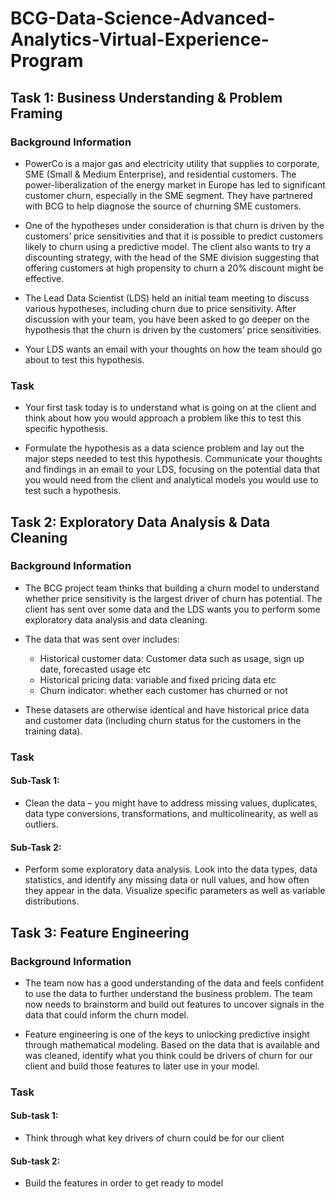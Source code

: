 # BCG-Data-Science-Advanced-Analytics-Virtual-Experience-Program

## Task 1: Business Understanding & Problem Framing

### Background Information
- PowerCo is a major gas and electricity utility that supplies to corporate, SME (Small & Medium Enterprise), and residential customers. The power-liberalization of the energy market in Europe has led to significant customer churn, especially in the SME segment. They have partnered with BCG to help diagnose the source of churning SME customers.

- One of the hypotheses under consideration is that churn is driven by the customers’ price sensitivities and that it is possible to predict customers likely to churn using a predictive model. The client also wants to try a discounting strategy, with the head of the SME division suggesting that offering customers at high propensity to churn a 20% discount might be effective.

- The Lead Data Scientist (LDS) held an initial team meeting to discuss various hypotheses, including churn due to price sensitivity. After discussion with your team, you have been asked to go deeper on the hypothesis that the churn is driven by the customers’ price sensitivities. 

- Your LDS wants an email with your thoughts on how the team should go about to test this hypothesis.

### Task
- Your first task today is to understand what is going on at the client and think about how you would approach a problem like this to test this specific hypothesis.

- Formulate the hypothesis as a data science problem and lay out the major steps needed to test this hypothesis. Communicate your thoughts and findings in an email to your LDS, focusing on the potential data that you would need from the client and analytical models you would use to test such a hypothesis.

## Task 2: Exploratory Data Analysis & Data Cleaning

### Background Information
- The BCG project team thinks that building a churn model to understand whether price sensitivity is the largest driver of churn has potential. The client has sent over some data and the LDS wants you to perform some exploratory data analysis and data cleaning.

- The data that was sent over includes:

  - Historical customer data: Customer data such as usage, sign up date, forecasted usage etc
  - Historical pricing data: variable and fixed pricing data etc
  - Churn indicator: whether each customer has churned or not

- These datasets are otherwise identical and have historical price data and customer data (including churn status for the customers in the training data).

### Task

#### Sub-Task 1:
- Clean the data – you might have to address missing values, duplicates, data type conversions, transformations, and multicolinearity, as well as outliers.

#### Sub-Task 2:
- Perform some exploratory data analysis. Look into the data types, data statistics, and identify any missing data or null values, and how often they appear in the data. Visualize specific parameters as well as variable distributions.

## Task 3: Feature Engineering

### Background Information
- The team now has a good understanding of the data and feels confident to use the data to further understand the business problem. The team now needs to brainstorm and build out features to uncover signals in the data that could inform the churn model.

- Feature engineering is one of the keys to unlocking predictive insight through mathematical modeling. Based on the data that is available and was cleaned, identify what you think could be drivers of churn for our client and build those features to later use in your model.

### Task

#### Sub-task 1:
- Think through what key drivers of churn could be for our client

#### Sub-task 2:
- Build the features in order to get ready to model

